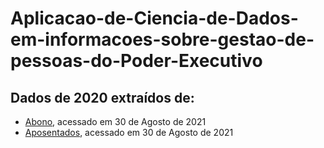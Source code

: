 # Aplicacao-de-Ciencia-de-Dados-em-informacoes-sobre-gestao-de-pessoas-do-Poder-Executivo

## Dados de 2020 extraídos de:
  * [Abono](https://dados.gov.br/dataset/gastos-pessoal-abono-permanencia), acessado em 30 de Agosto de 2021
  * [Aposentados](https://dados.gov.br/dataset/aposentados-poder-executivo-federal), acessado em 30 de Agosto de 2021
